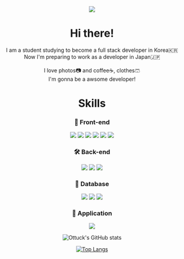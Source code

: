 <div align="center">
  <img src="https://capsule-render.vercel.app/api?type=waving&color=auto&height=250&section=header&text=Ottucks&nbsp;Home&fontSize=90" />
  
  <h1>Hi there! </h1>
   I am a student studying to become a full stack developer in Korea🇰🇷<br>
   Now I'm preparing to work as a developer in Japan🇯🇵<br><br>
   I love photos📷 and coffee☕️, clothes🩳<br>
   I'm gonna be a awsome developer!
  <h1> Skills</h1>
  <div>
     <h3>🎨 Front-end</h3>
     <img src="https://img.shields.io/badge/React-61DAFB?style=flat-square&logo=React&logoColor=white"/>
     <img src="https://img.shields.io/badge/JavaScript-F7DF1E?style=flat-square&logo=JavaScript&logoColor=black"/>
     <img src="https://img.shields.io/badge/jQuery-0769AD?style=flat-square&logo=jQuery&logoColor=white"/>
     <img src="https://img.shields.io/badge/Bootstrap-7952B3?style=flat-square&logo=Bootstrap&logoColor=white"/>
     <img src="https://img.shields.io/badge/CSS3-1572B6?style=flat-square&logo=CSS3&logoColor=white"/>
     <img src="https://img.shields.io/badge/HTML5-3E34F26?style=flat-square&logo=HTML5&logoColor=white"/>
     <h3>🛠️ Back-end</h3>
     <img src="https://img.shields.io/badge/Java-4B4B77?style=flat-square&logo=Java&logoColor=black"/>
     <img src="https://img.shields.io/badge/Spring-6DB33F?style=flat-square&logo=Spring&logoColor=white"/>
     <img src="https://img.shields.io/badge/Spring Boot-6DB33F?style=flat-square&logo=Spring Boot&logoColor=white"/>
     <h3>💾 Database</h3>
     <img src="https://img.shields.io/badge/Oracle-F80000?style=flat-square&logo=Oracle&logoColor=white"/>
     <img src="https://img.shields.io/badge/MySQL-4479A1?style=flat-square&logo=MySQL&logoColor=white"/>
     <img src="https://img.shields.io/badge/MariaDB-blue?style=flat-square&logo=MariaDB&logoColor=white"/>
     <h3>📱 Application</h3>
     <img src="https://img.shields.io/badge/ReactNative-61DAFB?style=flat-square&logo=ReactNative&logoColor=White"/>
     
  </div>
  <div>
    
  ![Ottuck's GitHub stats](https://github-readme-stats.vercel.app/api?username=ottuck&show_icons=true&theme=flag-india)
  </div>
  <div>
    
  [![Top Langs](https://github-readme-stats.vercel.app/api/top-langs/?username=ottuck&layout=compact)](https://github.com/anuraghazra/github-readme-stats)
  </div>
  
</div>
